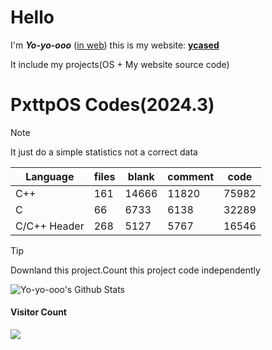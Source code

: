 # Hello

I'm ***Yo-yo-ooo*** (<u>in web</u>) this is my website: [**ycased**](https://ycased.github.io)

It include my projects(OS + My website source code)

# PxttpOS Codes(2024.3)
> [!NOTE]
>
> It just do a simple statistics not a correct data

| Language     | files | blank | comment | code  |
| ------------ | ----- | ----- | ------- | ----- |
| C++          | 161   | 14666 | 11820   | 75982 |
| C            | 66    | 6733  | 6138    | 32289 |
| C/C++ Header | 268   | 5127  | 5767    | 16546 |

> [!TIP]
>
> Downland this project.Count this project code independently

![Yo-yo-ooo's Github Stats](https://github-readme-stats.vercel.app/api?username=Yo-yo-ooo)
#### Visitor Count
<img src="https://profile-counter.glitch.me/Yo-yo-ooo/count.svg" />
